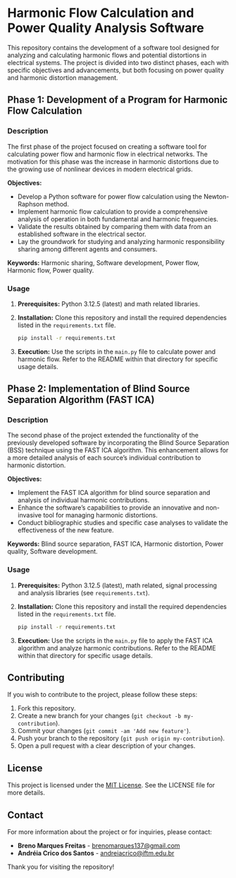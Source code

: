 # Harmonic Flow Calculation and Power Quality Analysis Software

This repository contains the development of a software tool designed for analyzing and calculating harmonic flows and potential distortions in electrical systems. The project is divided into two distinct phases, each with specific objectives and advancements, but both focusing on power quality and harmonic distortion management.

## Phase 1: Development of a Program for Harmonic Flow Calculation

### Description

The first phase of the project focused on creating a software tool for calculating power flow and harmonic flow in electrical networks. The motivation for this phase was the increase in harmonic distortions due to the growing use of nonlinear devices in modern electrical grids.

**Objectives:**
- Develop a Python software for power flow calculation using the Newton-Raphson method.
- Implement harmonic flow calculation to provide a comprehensive analysis of operation in both fundamental and harmonic frequencies.
- Validate the results obtained by comparing them with data from an established software in the electrical sector.
- Lay the groundwork for studying and analyzing harmonic responsibility sharing among different agents and consumers.

**Keywords:** Harmonic sharing, Software development, Power flow, Harmonic flow, Power quality.

### Usage

1. **Prerequisites:** Python 3.12.5 (latest) and math related libraries.
2. **Installation:** Clone this repository and install the required dependencies listed in the `requirements.txt` file.

    ```bash
    pip install -r requirements.txt
    ```

3. **Execution:** Use the scripts in the `main.py` file to calculate power and harmonic flow. Refer to the README within that directory for specific usage details.

## Phase 2: Implementation of Blind Source Separation Algorithm (FAST ICA)

### Description

The second phase of the project extended the functionality of the previously developed software by incorporating the Blind Source Separation (BSS) technique using the FAST ICA algorithm. This enhancement allows for a more detailed analysis of each source’s individual contribution to harmonic distortion.

**Objectives:**
- Implement the FAST ICA algorithm for blind source separation and analysis of individual harmonic contributions.
- Enhance the software’s capabilities to provide an innovative and non-invasive tool for managing harmonic distortions.
- Conduct bibliographic studies and specific case analyses to validate the effectiveness of the new feature.

**Keywords:** Blind source separation, FAST ICA, Harmonic distortion, Power quality, Software development.

### Usage

1. **Prerequisites:** Python 3.12.5 (latest),  math related, signal processing and analysis libraries (see `requirements.txt`).
2. **Installation:** Clone this repository and install the required dependencies listed in the `requirements.txt` file.

    ```bash
    pip install -r requirements.txt
    ```

3. **Execution:** Use the scripts in the `main.py` file to apply the FAST ICA algorithm and analyze harmonic contributions. Refer to the README within that directory for specific usage details.

## Contributing

If you wish to contribute to the project, please follow these steps:

1. Fork this repository.
2. Create a new branch for your changes (`git checkout -b my-contribution`).
3. Commit your changes (`git commit -am 'Add new feature'`).
4. Push your branch to the repository (`git push origin my-contribution`).
5. Open a pull request with a clear description of your changes.

## License

This project is licensed under the [MIT License](LICENSE). See the LICENSE file for more details.

## Contact

For more information about the project or for inquiries, please contact:

- **Breno Marques Freitas** - [brenomarques137@gmail.com](mailto:your-email@example.com)
- **Andréia Crico dos Santos** - [andreiacrico@iftm.edu.br](mailto:your-email@example.com)

Thank you for visiting the repository!
